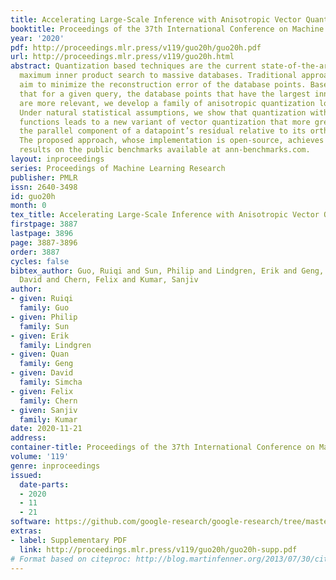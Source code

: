 ```yaml
---
title: Accelerating Large-Scale Inference with Anisotropic Vector Quantization
booktitle: Proceedings of the 37th International Conference on Machine Learning
year: '2020'
pdf: http://proceedings.mlr.press/v119/guo20h/guo20h.pdf
url: http://proceedings.mlr.press/v119/guo20h.html
abstract: Quantization based techniques are the current state-of-the-art for scaling
  maximum inner product search to massive databases. Traditional approaches to quantization
  aim to minimize the reconstruction error of the database points. Based on the observation
  that for a given query, the database points that have the largest inner products
  are more relevant, we develop a family of anisotropic quantization loss functions.
  Under natural statistical assumptions, we show that quantization with these loss
  functions leads to a new variant of vector quantization that more greatly penalizes
  the parallel component of a datapoint’s residual relative to its orthogonal component.
  The proposed approach, whose implementation is open-source, achieves state-of-the-art
  results on the public benchmarks available at ann-benchmarks.com.
layout: inproceedings
series: Proceedings of Machine Learning Research
publisher: PMLR
issn: 2640-3498
id: guo20h
month: 0
tex_title: Accelerating Large-Scale Inference with Anisotropic Vector Quantization
firstpage: 3887
lastpage: 3896
page: 3887-3896
order: 3887
cycles: false
bibtex_author: Guo, Ruiqi and Sun, Philip and Lindgren, Erik and Geng, Quan and Simcha,
  David and Chern, Felix and Kumar, Sanjiv
author:
- given: Ruiqi
  family: Guo
- given: Philip
  family: Sun
- given: Erik
  family: Lindgren
- given: Quan
  family: Geng
- given: David
  family: Simcha
- given: Felix
  family: Chern
- given: Sanjiv
  family: Kumar
date: 2020-11-21
address: 
container-title: Proceedings of the 37th International Conference on Machine Learning
volume: '119'
genre: inproceedings
issued:
  date-parts:
  - 2020
  - 11
  - 21
software: https://github.com/google-research/google-research/tree/master/scann
extras:
- label: Supplementary PDF
  link: http://proceedings.mlr.press/v119/guo20h/guo20h-supp.pdf
# Format based on citeproc: http://blog.martinfenner.org/2013/07/30/citeproc-yaml-for-bibliographies/
---
```

